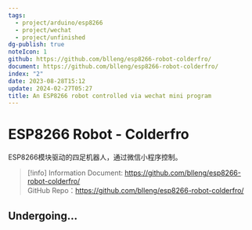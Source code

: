 ```yaml
---
tags:
  - project/arduino/esp8266
  - project/wechat
  - project/unfinished
dg-publish: true
noteIcon: 1
github: https://github.com/blleng/esp8266-robot-colderfro/
document: https://github.com/blleng/esp8266-robot-colderfro/
index: "2"
date: 2023-08-28T15:12
update: 2024-02-27T05:27
title: An ESP8266 robot controlled via wechat mini program
---
```


# ESP8266 Robot - Colderfro
ESP8266模块驱动的四足机器人，通过微信小程序控制。
>[!info] Information
>Document: https://github.com/blleng/esp8266-robot-colderfro/  
>GitHub Repo：https://github.com/blleng/esp8266-robot-colderfro/

## Undergoing...

